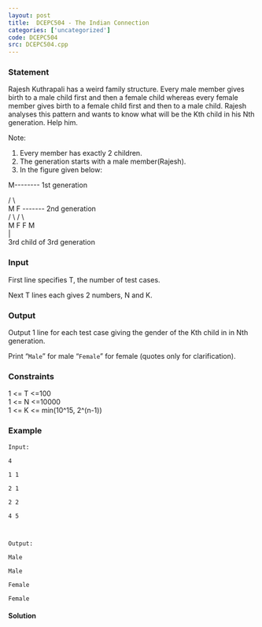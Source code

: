 ```yaml
---
layout: post
title:  DCEPC504 - The Indian Connection
categories: ['uncategorized']
code: DCEPC504
src: DCEPC504.cpp
---
```


### **Statement**

Rajesh Kuthrapali has a weird family structure. Every male member gives birth
to a male child first and then a female child whereas every female member
gives birth to a female child first and then to a male child. Rajesh analyses
this pattern and wants to know what will be the Kth child in his Nth
generation. Help him.

Note:

  1. Every member has exactly 2 children.
  2. The generation starts with a male member(Rajesh).
  3. In the figure given below:

M-------- 1st generation

/ \  
M F ------- 2nd generation  
/ \ / \  
M F F M  
|  
3rd child of 3rd generation

### Input

First line specifies T, the number of test cases.

Next T lines each gives 2 numbers, N and K.

### Output

Output 1 line for each test case giving the gender of the Kth child in in Nth
generation.

Print “`Male`” for male “`Female`” for female (quotes only for clarification).

### Constraints

1 <= T <=100  
1 <= N <=10000  
1 <= K <= min(10^15, 2^(n-1))

### Example

    
    
    Input:
    4
    1 1
    2 1
    2 2
    4 5
    
    Output:
    Male
    Male
    Female
    Female



#### **Solution**



